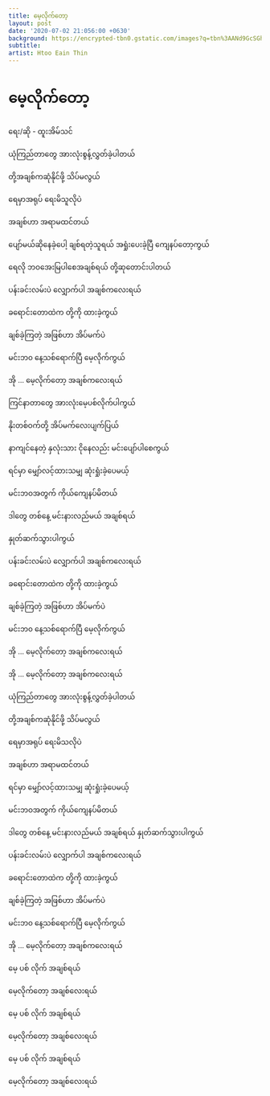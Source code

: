 ```yaml
---
title: မေ့လိုက်တော့
layout: post
date: '2020-07-02 21:056:00 +0630'
background: https://encrypted-tbn0.gstatic.com/images?q=tbn%3AANd9GcSGhmC60gHcdAF7_tiDbBO95Oqy69t8GojuFA&usqp=CAU
subtitle:
artist: Htoo Eain Thin
---
```

# မေ့လိုက်တော့


ရေး/ဆို - ထူးအိမ်သင်


ယုံကြည်တာတွေ အားလုံးစွန့်လွှတ်ခဲ့ပါတယ်

တို့အချစ်ကဆုံနိုင်ဖို့ သိပ်မလွယ်

ရေမှာအရုပ် ရေးမိသူလိုပဲ

အချစ်ဟာ အရာမထင်တယ်

ပျော်မယ်ဆိုနေခဲ့ပေါ့ ချစ်ရတဲ့သူရယ် အရှုံးပေးခဲ့ပြီ ကျေနပ်တော့ကွယ်

ရေလို ဘဝအေးမြပါစေအချစ်ရယ် တို့ဆုတောင်းပါတယ်

ပန်းခင်းလမ်းပဲ လျှောက်ပါ အချစ်ကလေးရယ်

ခရောင်းတောထဲက တို့ကို ထားခဲ့ကွယ်

ချစ်ခဲ့ကြတဲ့ အဖြစ်ဟာ အိပ်မက်ပဲ

မင်းဘ၀ နေ့သစ်ရောက်ပြီ မေ့လိုက်ကွယ်

အို ... မေ့လိုက်တော့ အချစ်ကလေးရယ်


ကြင်နာတာတွေ အားလုံးမေ့ပစ်လိုက်ပါကွယ်

နိုးတစ်ဝက်တို့ အိပ်မက်လေးပျက်ပြယ်

နာကျင်နေတဲ့ နှလုံးသား ငိုနေလည်း မင်းပျော်ပါစေကွယ်

ရင်မှာ မျှော်လင့်ထားသမျှ ဆုံးရှုံးခဲ့ပေမယ့်

မင်းဘဝအတွက် ကိုယ်ကျေနပ်မိတယ်

ဒါတွေ တစ်နေ့ မင်းနားလည်မယ် အချစ်ရယ်

နှုတ်ဆက်သွားပါကွယ်


ပန်းခင်းလမ်းပဲ လျှောက်ပါ အချစ်ကလေးရယ်

ခရောင်းတောထဲက တို့ကို ထားခဲ့ကွယ်

ချစ်ခဲ့ကြတဲ့ အဖြစ်ဟာ အိပ်မက်ပဲ

မင်းဘ၀ နေ့သစ်ရောက်ပြီ မေ့လိုက်ကွယ်

အို ... မေ့လိုက်တော့ အချစ်ကလေးရယ်


အို ... မေ့လိုက်တော့ အချစ်ကလေးရယ်


ယုံကြည်တာတွေ အားလုံးစွန့်လွှတ်ခဲ့ပါတယ်

တို့အချစ်ကဆုံနိုင်ဖို့ သိပ်မလွယ်

ရေမှာအရုပ် ရေးမိသလိုပဲ

အချစ်ဟာ အရာမထင်တယ်

ရင်မှာ မျှော်လင့်ထားသမျှ ဆုံးရှုံးခဲ့ပေမယ့်

မင်းဘဝအတွက် ကိုယ်ကျေနပ်မိတယ်

ဒါတွေ တစ်နေ့ မင်းနားလည်မယ် အချစ်ရယ် နှုတ်ဆက်သွားပါကွယ်


ပန်းခင်းလမ်းပဲ လျှောက်ပါ အချစ်ကလေးရယ်

ခရောင်းတောထဲက တို့ကို ထားခဲ့ကွယ်

ချစ်ခဲ့ကြတဲ့ အဖြစ်ဟာ အိပ်မက်ပဲ

မင်းဘ၀ နေ့သစ်ရောက်ပြီ မေ့လိုက်ကွယ်

အို ... မေ့လိုက်တော့ အချစ်ကလေးရယ်

မေ့ ပစ် လိုက် အချစ်ရယ်

မေ့လိုက်တော့ အချစ်လေးရယ်

မေ့ ပစ် လိုက် အချစ်ရယ်

မေ့လိုက်တော့ အချစ်လေးရယ်

မေ့ ပစ် လိုက် အချစ်ရယ်

မေ့လိုက်တော့ အချစ်လေးရယ်
